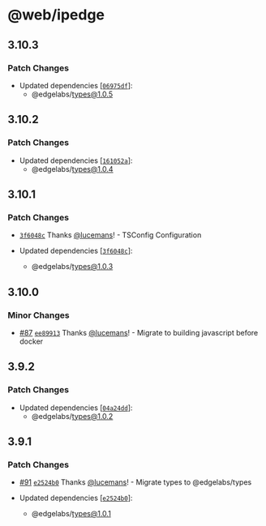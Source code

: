 # @web/ipedge

## 3.10.3

### Patch Changes

- Updated dependencies [[`06975df`](https://github.com/v3xlabs/edgeserver/commit/06975df6a124d9fd09d632f3e58bfc5d5c80c133)]:
  - @edgelabs/types@1.0.5

## 3.10.2

### Patch Changes

- Updated dependencies [[`161052a`](https://github.com/v3xlabs/edgeserver/commit/161052a6e38e916e165911e81ed17ccb29a7777f)]:
  - @edgelabs/types@1.0.4

## 3.10.1

### Patch Changes

- [`3f6048c`](https://github.com/v3xlabs/edgeserver/commit/3f6048ce212cccad16d69be4b10f461915bf36b0) Thanks [@lucemans](https://github.com/lucemans)! - TSConfig Configuration

- Updated dependencies [[`3f6048c`](https://github.com/v3xlabs/edgeserver/commit/3f6048ce212cccad16d69be4b10f461915bf36b0)]:
  - @edgelabs/types@1.0.3

## 3.10.0

### Minor Changes

- [#87](https://github.com/v3xlabs/edgeserver/pull/87) [`ee89913`](https://github.com/v3xlabs/edgeserver/commit/ee8991374f3e5334c3c8435e6e72e6f4a77797b2) Thanks [@lucemans](https://github.com/lucemans)! - Migrate to building javascript before docker

## 3.9.2

### Patch Changes

- Updated dependencies [[`04a24dd`](https://github.com/v3xlabs/edgeserver/commit/04a24dd40a320c2b2f8d8eedac206b5335a32ead)]:
  - @edgelabs/types@1.0.2

## 3.9.1

### Patch Changes

- [#91](https://github.com/v3xlabs/edgeserver/pull/91) [`e2524b0`](https://github.com/v3xlabs/edgeserver/commit/e2524b0f34c4808b6fc443d7ef4c2f321e884b57) Thanks [@lucemans](https://github.com/lucemans)! - Migrate types to @edgelabs/types

- Updated dependencies [[`e2524b0`](https://github.com/v3xlabs/edgeserver/commit/e2524b0f34c4808b6fc443d7ef4c2f321e884b57)]:
  - @edgelabs/types@1.0.1
